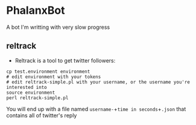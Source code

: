 # PhalanxBot

A bot I'm writting with very slow progress

## reltrack
* Reltrack is a tool to get twitter followers:
```
cp test.environment environment
# edit environment with your tokens
# edit reltrack-simple.pl with your username, or the username you're interested into
source environment
perl reltrack-simple.pl
```

You will end up with a file named `username-`+`time in seconds`+`.json` that contains all of twitter's reply
